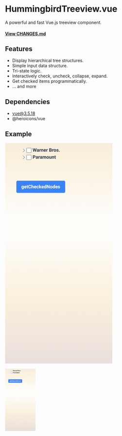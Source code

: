 # HummingbirdTreeview.vue

A powerful and fast Vue.js treeview component.

#### [View CHANGES.md](https://github.com/hummingbird-dev/HummingbirdTreeview.vue/blob/master/CHANGES.md)

## Features

- Display hierarchical tree structures.
- Simple input data structure.
- Tri-state logic.
- Interactively check, uncheck, collapse, expand.
- Get checked items programmatically.
- ... and more

## Dependencies

- vue@3.5.18 
- @heroicons/vue

## Example 

![alt text](./treeview_vue_anim.gif "HummingbirdTreeview.vue example animation")

<img src="./treeview_vue_anim.gif" width="100">

